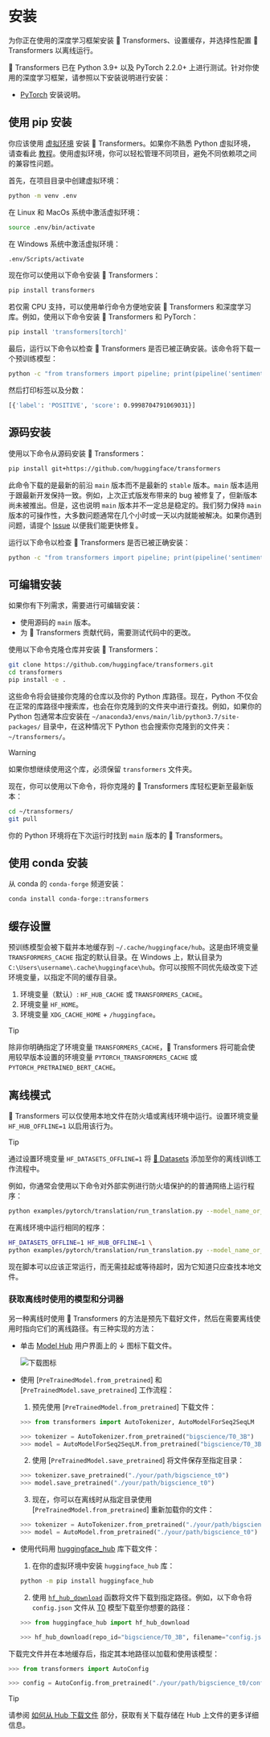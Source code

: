 <!---
Copyright 2022 The HuggingFace Team. All rights reserved.

Licensed under the Apache License, Version 2.0 (the "License");
you may not use this file except in compliance with the License.
You may obtain a copy of the License at

    http://www.apache.org/licenses/LICENSE-2.0

Unless required by applicable law or agreed to in writing, software
distributed under the License is distributed on an "AS IS" BASIS,
WITHOUT WARRANTIES OR CONDITIONS OF ANY KIND, either express or implied.
See the License for the specific language governing permissions and
limitations under the License.

⚠️ Note that this file is in Markdown but contain specific syntax for our doc-builder (similar to MDX) that may not be
rendered properly in your Markdown viewer.

-->

# 安装

为你正在使用的深度学习框架安装 🤗 Transformers、设置缓存，并选择性配置 🤗 Transformers 以离线运行。

🤗 Transformers 已在 Python 3.9+ 以及 PyTorch 2.2.0+ 上进行测试。针对你使用的深度学习框架，请参照以下安装说明进行安装：

* [PyTorch](https://pytorch.org/get-started/locally/) 安装说明。

## 使用 pip 安装

你应该使用 [虚拟环境](https://docs.python.org/3/library/venv.html) 安装 🤗 Transformers。如果你不熟悉 Python 虚拟环境，请查看此 [教程](https://packaging.python.org/guides/installing-using-pip-and-virtual-environments/)。使用虚拟环境，你可以轻松管理不同项目，避免不同依赖项之间的兼容性问题。

首先，在项目目录中创建虚拟环境：

```bash
python -m venv .env
```

在 Linux 和 MacOs 系统中激活虚拟环境：

```bash
source .env/bin/activate
```
在 Windows 系统中激活虚拟环境：

```bash
.env/Scripts/activate
```

现在你可以使用以下命令安装 🤗 Transformers：

```bash
pip install transformers
```

若仅需 CPU 支持，可以使用单行命令方便地安装 🤗 Transformers 和深度学习库。例如，使用以下命令安装 🤗 Transformers 和 PyTorch：

```bash
pip install 'transformers[torch]'
```

最后，运行以下命令以检查 🤗 Transformers 是否已被正确安装。该命令将下载一个预训练模型：

```bash
python -c "from transformers import pipeline; print(pipeline('sentiment-analysis')('we love you'))"
```

然后打印标签以及分数：

```bash
[{'label': 'POSITIVE', 'score': 0.9998704791069031}]
```

## 源码安装

使用以下命令从源码安装 🤗 Transformers：

```bash
pip install git+https://github.com/huggingface/transformers
```

此命令下载的是最新的前沿 `main` 版本而不是最新的 `stable` 版本。`main` 版本适用于跟最新开发保持一致。例如，上次正式版发布带来的 bug 被修复了，但新版本尚未被推出。但是，这也说明 `main` 版本并不一定总是稳定的。我们努力保持 `main` 版本的可操作性，大多数问题通常在几个小时或一天以内就能被解决。如果你遇到问题，请提个 [Issue](https://github.com/huggingface/transformers/issues) 以便我们能更快修复。

运行以下命令以检查 🤗 Transformers 是否已被正确安装：

```bash
python -c "from transformers import pipeline; print(pipeline('sentiment-analysis')('I love you'))"
```

## 可编辑安装

如果你有下列需求，需要进行可编辑安装：

* 使用源码的 `main` 版本。
* 为 🤗 Transformers 贡献代码，需要测试代码中的更改。

使用以下命令克隆仓库并安装 🤗 Transformers：

```bash
git clone https://github.com/huggingface/transformers.git
cd transformers
pip install -e .
```

这些命令将会链接你克隆的仓库以及你的 Python 库路径。现在，Python 不仅会在正常的库路径中搜索库，也会在你克隆到的文件夹中进行查找。例如，如果你的 Python 包通常本应安装在 `~/anaconda3/envs/main/lib/python3.7/site-packages/` 目录中，在这种情况下 Python 也会搜索你克隆到的文件夹：`~/transformers/`。

> [!WARNING]
> 如果你想继续使用这个库，必须保留 `transformers` 文件夹。

现在，你可以使用以下命令，将你克隆的 🤗 Transformers 库轻松更新至最新版本：

```bash
cd ~/transformers/
git pull
```

你的 Python 环境将在下次运行时找到 `main` 版本的 🤗 Transformers。

## 使用 conda 安装

从 conda 的 `conda-forge` 频道安装：

```bash
conda install conda-forge::transformers
```

## 缓存设置

预训练模型会被下载并本地缓存到 `~/.cache/huggingface/hub`。这是由环境变量 `TRANSFORMERS_CACHE` 指定的默认目录。在 Windows 上，默认目录为 `C:\Users\username\.cache\huggingface\hub`。你可以按照不同优先级改变下述环境变量，以指定不同的缓存目录。

1. 环境变量（默认）: `HF_HUB_CACHE` 或 `TRANSFORMERS_CACHE`。
2. 环境变量 `HF_HOME`。
3. 环境变量 `XDG_CACHE_HOME` + `/huggingface`。

> [!TIP]
> 除非你明确指定了环境变量 `TRANSFORMERS_CACHE`，🤗 Transformers 将可能会使用较早版本设置的环境变量 `PYTORCH_TRANSFORMERS_CACHE` 或 `PYTORCH_PRETRAINED_BERT_CACHE`。

## 离线模式

🤗 Transformers 可以仅使用本地文件在防火墙或离线环境中运行。设置环境变量 `HF_HUB_OFFLINE=1` 以启用该行为。

> [!TIP]
> 通过设置环境变量 `HF_DATASETS_OFFLINE=1` 将 [🤗 Datasets](https://huggingface.co/docs/datasets/) 添加至你的离线训练工作流程中。

例如，你通常会使用以下命令对外部实例进行防火墙保护的的普通网络上运行程序：

```bash
python examples/pytorch/translation/run_translation.py --model_name_or_path google-t5/t5-small --dataset_name wmt16 --dataset_config ro-en ...
```

在离线环境中运行相同的程序：

```bash
HF_DATASETS_OFFLINE=1 HF_HUB_OFFLINE=1 \
python examples/pytorch/translation/run_translation.py --model_name_or_path google-t5/t5-small --dataset_name wmt16 --dataset_config ro-en ...
```

现在脚本可以应该正常运行，而无需挂起或等待超时，因为它知道只应查找本地文件。

### 获取离线时使用的模型和分词器

另一种离线时使用 🤗 Transformers 的方法是预先下载好文件，然后在需要离线使用时指向它们的离线路径。有三种实现的方法：

* 单击 [Model Hub](https://huggingface.co/models) 用户界面上的 ↓ 图标下载文件。

    ![下载图标](https://huggingface.co/datasets/huggingface/documentation-images/resolve/main/download-icon.png)

* 使用 [`PreTrainedModel.from_pretrained`] 和 [`PreTrainedModel.save_pretrained`] 工作流程：

    1. 预先使用 [`PreTrainedModel.from_pretrained`] 下载文件：

    ```py
    >>> from transformers import AutoTokenizer, AutoModelForSeq2SeqLM

    >>> tokenizer = AutoTokenizer.from_pretrained("bigscience/T0_3B")
    >>> model = AutoModelForSeq2SeqLM.from_pretrained("bigscience/T0_3B")
    ```

    2. 使用 [`PreTrainedModel.save_pretrained`] 将文件保存至指定目录：

    ```py
    >>> tokenizer.save_pretrained("./your/path/bigscience_t0")
    >>> model.save_pretrained("./your/path/bigscience_t0")
    ```

    3. 现在，你可以在离线时从指定目录使用 [`PreTrainedModel.from_pretrained`] 重新加载你的文件：

    ```py
    >>> tokenizer = AutoTokenizer.from_pretrained("./your/path/bigscience_t0")
    >>> model = AutoModel.from_pretrained("./your/path/bigscience_t0")
    ```

* 使用代码用 [huggingface_hub](https://github.com/huggingface/huggingface_hub/tree/main/src/huggingface_hub) 库下载文件：

    1. 在你的虚拟环境中安装 `huggingface_hub` 库：

    ```bash
    python -m pip install huggingface_hub
    ```

    2. 使用 [`hf_hub_download`](https://huggingface.co/docs/hub/adding-a-library#download-files-from-the-hub) 函数将文件下载到指定路径。例如，以下命令将 `config.json` 文件从 [T0](https://huggingface.co/bigscience/T0_3B) 模型下载至你想要的路径：

    ```py
    >>> from huggingface_hub import hf_hub_download

    >>> hf_hub_download(repo_id="bigscience/T0_3B", filename="config.json", cache_dir="./your/path/bigscience_t0")
    ```

下载完文件并在本地缓存后，指定其本地路径以加载和使用该模型：

```py
>>> from transformers import AutoConfig

>>> config = AutoConfig.from_pretrained("./your/path/bigscience_t0/config.json")
```

> [!TIP]
> 请参阅 [如何从 Hub 下载文件](https://huggingface.co/docs/hub/how-to-downstream) 部分，获取有关下载存储在 Hub 上文件的更多详细信息。
